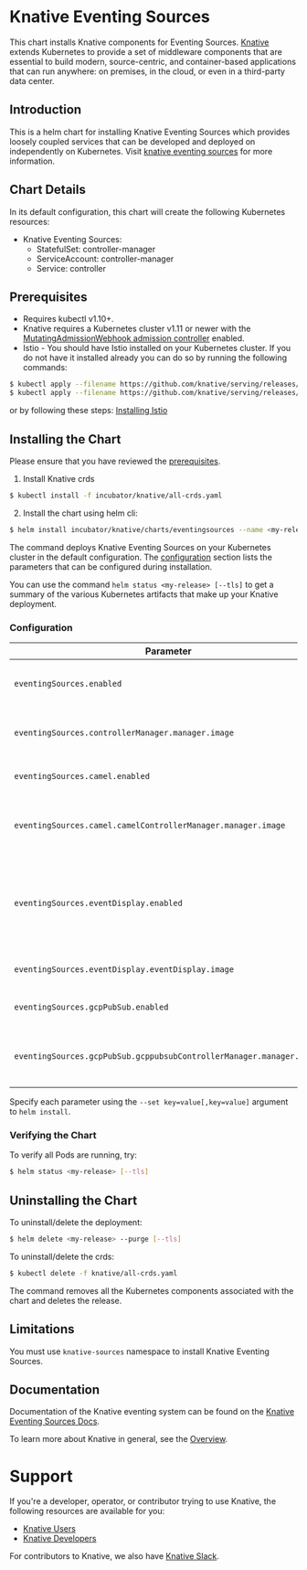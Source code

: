 # Knative Eventing Sources

This chart installs Knative components for Eventing Sources.
[Knative](https://github.com/knative/) extends Kubernetes to provide a set of middleware components that are essential to build modern, source-centric, and container-based applications that can run anywhere: on premises, in the cloud, or even in a third-party data center.

## Introduction

This is a helm chart for installing Knative Eventing Sources which provides loosely coupled services that can be developed and deployed on independently on Kubernetes. Visit [knative eventing sources](https://github.com/knative/eventing-sources/blob/master/README.md) for more information.

## Chart Details

In its default configuration, this chart will create the following Kubernetes resources:

- Knative Eventing Sources:
    - StatefulSet: controller-manager
    - ServiceAccount: controller-manager
    - Service: controller

## Prerequisites
- Requires kubectl v1.10+.
- Knative requires a Kubernetes cluster v1.11 or newer with the
[MutatingAdmissionWebhook admission controller](https://kubernetes.io/docs/reference/access-authn-authz/admission-controllers/#how-do-i-turn-on-an-admission-controller)
enabled.
- Istio - You should have Istio installed on your Kubernetes cluster. If you do not have it installed already you can do so by running the following commands:
```bash
$ kubectl apply --filename https://github.com/knative/serving/releases/download/v0.5.0/istio-crds.yaml 
$ kubectl apply --filename https://github.com/knative/serving/releases/download/v0.5.0/istio.yaml
```
or by following these steps:
[Installing Istio](https://www.knative.dev/docs/install/knative-with-any-k8s/#installing-istio)

## Installing the Chart

Please ensure that you have reviewed the [prerequisites](#prerequisites).

1. Install Knative crds
```bash
$ kubectl install -f incubator/knative/all-crds.yaml
```

2. Install the chart using helm cli:

```bash
$ helm install incubator/knative/charts/eventingsources --name <my-release> [--tls]
```

The command deploys Knative Eventing Sources on your Kubernetes cluster in the default configuration.  The [configuration](#configuration) section lists the parameters that can be configured during installation.

You can use the command ```helm status <my-release> [--tls]``` to get a summary of the various Kubernetes artifacts that make up your Knative deployment.

### Configuration

| Parameter                                  | Description                              | Default |
|--------------------------------------------|------------------------------------------|---------|
| `eventingSources.enabled`                  | Enable/Disable Knative Eventing Sources  | `false`   |
| `eventingSources.controllerManager.manager.image`        | Manager Image for Controller Manager | gcr.io/knative-releases/github.com/knative/eventing-sources/cmd/manager@sha256:deb40ead1bd4eedda8384d1e6d535cf75f1820ac723fdaa0c4670636ca94cf2e   |
| `eventingSources.camel.enabled`            | Enable/Disable Apache Camel Event Source | `false`   |
| `eventingSources.camel.camelControllerManager.manager.image`        | Manager Image for Camel Controller Manager | gcr.io/knative-releases/github.com/knative/eventing-sources/contrib/camel/cmd/controller@sha256:1c4631019f85cf63b7d6362a99483fbaae65277a68ac004de15168a79e90be73   |
| `eventingSources.eventDisplay.enabled`     | Enable/Disable A Knative Service that logs events received for use in samples and debugging. | `false`   |
| `eventingSources.eventDisplay.eventDisplay.image`        | Event Display Image for Event Display | gcr.io/knative-releases/github.com/knative/eventing-sources/cmd/event_display@sha256:bf45b3eb1e7fc4cb63d6a5a6416cf696295484a7662e0cf9ccdf5c080542c21d   |
| `eventingSources.gcpPubSub.enabled`        | Enable/Disable GCP Event Source          | `false`   |
| `eventingSources.gcpPubSub.gcppubsubControllerManager.manager.image`        | Google Cloud Platform Pub Sub Controller Manager Image | gcr.io/knative-releases/github.com/knative/eventing-sources/contrib/gcppubsub/cmd/controller@sha256:cde83a9f10c3c1340c93a9a9fd5ba76c9f7c33196fdab98a4c525f9cd5d3bb1f   |

Specify each parameter using the `--set key=value[,key=value]` argument to `helm install`.

### Verifying the Chart

To verify all Pods are running, try:
```bash
$ helm status <my-release> [--tls]
```

## Uninstalling the Chart

To uninstall/delete the deployment:
```bash
$ helm delete <my-release> --purge [--tls]
```

To uninstall/delete the crds:
```bash
$ kubectl delete -f knative/all-crds.yaml
```

The command removes all the Kubernetes components associated with the chart and deletes the release.

## Limitations

You must use `knative-sources` namespace to install Knative Eventing Sources.

## Documentation

Documentation of the Knative eventing system can be found on the [Knative Eventing Sources Docs](https://github.com/knative/eventing-sources/blob/master/README.md).

To learn more about Knative in general, see the [Overview](https://github.com/knative/docs/blob/master/README.md).

# Support

If you're a developer, operator, or contributor trying to use Knative, the
following resources are available for you:

- [Knative Users](https://groups.google.com/forum/#!forum/knative-users)
- [Knative Developers](https://groups.google.com/forum/#!forum/knative-dev)

For contributors to Knative, we also have [Knative Slack](https://slack.knative.dev).
